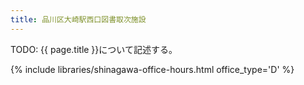 ```yaml
---
title: 品川区大崎駅西口図書取次施設
---
```


TODO: {{ page.title }}について記述する。

{% include libraries/shinagawa-office-hours.html office_type='D' %}

